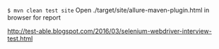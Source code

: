 `
$ mvn clean test site
`
Open ./target/site/allure-maven-plugin.html in browser for report

http://test-able.blogspot.com/2016/03/selenium-webdriver-interview-test.html